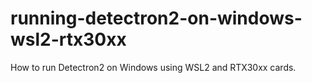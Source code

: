 # running-detectron2-on-windows-wsl2-rtx30xx
How to run Detectron2 on Windows using WSL2 and RTX30xx cards.
